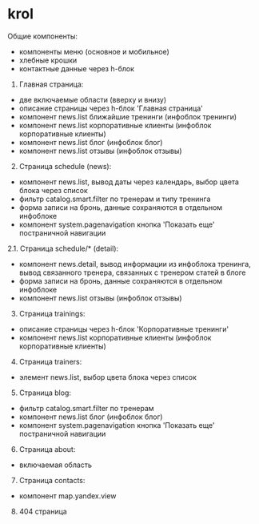 # krol

Общие компоненты:
- компоненты меню (основное и мобильное)
- хлебные крошки
- контактные данные через h-блок

1. Главная страница:
- две включаемые области (вверху и внизу)
- описание страницы через h-блок 'Главная страница'
- компонент news.list ближайшие тренинги (инфоблок тренинги)
- компонент news.list корпоративные клиенты (инфоблок корпоративные клиенты)
- компонент news.list блог (инфоблок блог)
- компонент news.list отзывы (инфоблок отзывы)

2. Страница schedule (news):
- компонент news.list, вывод даты через календарь, выбор цвета блока через список
- фильтр catalog.smart.filter по тренерам и типу тренинга
- форма записи на бронь, данные сохраняются в отдельном инфоблоке
- компонент system.pagenavigation кнопка 'Показать еще' постраничной навигации

2.1. Страница schedule/* (detail):
- компонент news.detail, вывод информации из инфоблока тренинга, вывод связанного тренера, связанных с тренером статей в блоге
- форма записи на бронь, данные сохраняются в отдельном инфоблоке
- компонент news.list отзывы (инфоблок отзывы)

3. Страница trainings:
- описание страницы через h-блок 'Корпоративные тренинги'
- компонент news.list корпоративные клиенты (инфоблок корпоративные клиенты)

4. Страница trainers:
- элемент news.list, выбор цвета блока через список

5. Страница blog:
- фильтр catalog.smart.filter по тренерам
- компонент news.list блог (инфоблок блог)
- компонент system.pagenavigation кнопка 'Показать еще' постраничной навигации

6. Страница about:
- включаемая область

7. Страница contacts:
- компонент map.yandex.view

8. 404 страница